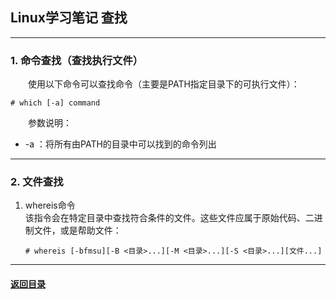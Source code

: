 ## Linux学习笔记 查找
---
### 1. 命令查找（查找执行文件）

&emsp;&emsp;使用以下命令可以查找命令（主要是PATH指定目录下的可执行文件）：
```
# which [-a] command
```
&emsp;&emsp;参数说明：  
+ -a ：将所有由PATH的目录中可以找到的命令列出

---
### 2. 文件查找

1. whereis命令  
    该指令会在特定目录中查找符合条件的文件。这些文件应属于原始代码、二进制文件，或是帮助文件：
    ```
    # whereis [-bfmsu][-B <目录>...][-M <目录>...][-S <目录>...][文件...]
    ```


---
#### [返回目录](./)